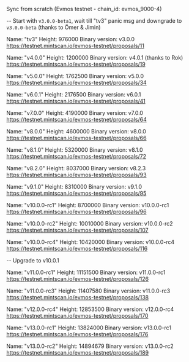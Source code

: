 Sync from scratch (Evmos testnet - chain_id: evmos_9000-4)

-- Start with `v3.0.0-beta1`, wait till "tv3" panic msg and downgrade to `v3.0.0-beta` (thanks to Ömer & Jimin)

Name: "tv3"
Height: 976000
Binary version: v3.0.0
https://testnet.mintscan.io/evmos-testnet/proposals/11

Name: "v4.0.0"
Height: 1200000
Binary version: v4.0.1 (thanks to Rok)
https://testnet.mintscan.io/evmos-testnet/proposals/19

Name: "v5.0.0"
Height: 1762500
Binary version: v5.0.0
https://testnet.mintscan.io/evmos-testnet/proposals/34

Name: "v6.0.1"
Height: 2176500
Binary version: v6.0.1
https://testnet.mintscan.io/evmos-testnet/proposals/41

Name: "v7.0.0"
Height: 4190000
Binary version: v7.0.0
https://testnet.mintscan.io/evmos-testnet/proposals/64

Name: "v8.0.0"
Height: 4600000
Binary version: v8.0.0
https://testnet.mintscan.io/evmos-testnet/proposals/66

Name: "v8.1.0"
Height: 5320000
Binary version: v8.1.0
https://testnet.mintscan.io/evmos-testnet/proposals/72

Name: "v8.2.0"
Height: 8037000
Binary version: v8.2.3
https://testnet.mintscan.io/evmos-testnet/proposals/93

Name: "v9.1.0"
Height: 8310000
Binary version: v9.1.0
https://testnet.mintscan.io/evmos-testnet/proposals/95

Name: "v10.0.0-rc1"
Height: 8700000
Binary version: v10.0.0-rc1
https://testnet.mintscan.io/evmos-testnet/proposals/96

Name: "v10.0.0-rc2"
Height: 10010000
Binary version: v10.0.0-rc2
https://testnet.mintscan.io/evmos-testnet/proposals/107

Name: "v10.0.0-rc4"
Height: 10420000
Binary version: v10.0.0-rc4
https://testnet.mintscan.io/evmos-testnet/proposals/116

-- Upgrade to v10.0.1

Name: "v11.0.0-rc1"
Height: 11151500
Binary version: v11.0.0-rc1
https://testnet.mintscan.io/evmos-testnet/proposals/126

Name: "v11.0.0-rc3"
Height: 11407580
Binary version: v11.0.0-rc3
https://testnet.mintscan.io/evmos-testnet/proposals/138

Name: "v12.0.0-rc4"
Height: 12853500
Binary version: v12.0.0-rc4
https://testnet.mintscan.io/evmos-testnet/proposals/170

Name: "v13.0.0-rc1"
Height: 13824000
Binary version: v13.0.0-rc1
https://testnet.mintscan.io/evmos-testnet/proposals/176

Name: "v13.0.0-rc2"
Height: 14894679
Binary version: v13.0.0-rc2
https://testnet.mintscan.io/evmos-testnet/proposals/189
